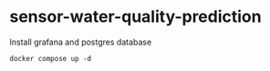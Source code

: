 # sensor-water-quality-prediction

Install grafana and postgres database
```
docker compose up -d
```